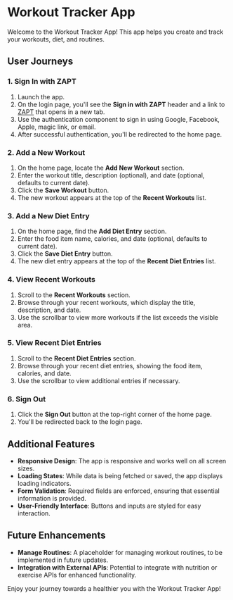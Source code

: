 # Workout Tracker App

Welcome to the Workout Tracker App! This app helps you create and track your workouts, diet, and routines.

## User Journeys

### 1. Sign In with ZAPT

1. Launch the app.
2. On the login page, you'll see the **Sign in with ZAPT** header and a link to [ZAPT](https://www.zapt.ai) that opens in a new tab.
3. Use the authentication component to sign in using Google, Facebook, Apple, magic link, or email.
4. After successful authentication, you'll be redirected to the home page.

### 2. Add a New Workout

1. On the home page, locate the **Add New Workout** section.
2. Enter the workout title, description (optional), and date (optional, defaults to current date).
3. Click the **Save Workout** button.
4. The new workout appears at the top of the **Recent Workouts** list.

### 3. Add a New Diet Entry

1. On the home page, find the **Add Diet Entry** section.
2. Enter the food item name, calories, and date (optional, defaults to current date).
3. Click the **Save Diet Entry** button.
4. The new diet entry appears at the top of the **Recent Diet Entries** list.

### 4. View Recent Workouts

1. Scroll to the **Recent Workouts** section.
2. Browse through your recent workouts, which display the title, description, and date.
3. Use the scrollbar to view more workouts if the list exceeds the visible area.

### 5. View Recent Diet Entries

1. Scroll to the **Recent Diet Entries** section.
2. Browse through your recent diet entries, showing the food item, calories, and date.
3. Use the scrollbar to view additional entries if necessary.

### 6. Sign Out

1. Click the **Sign Out** button at the top-right corner of the home page.
2. You'll be redirected back to the login page.

## Additional Features

- **Responsive Design**: The app is responsive and works well on all screen sizes.
- **Loading States**: While data is being fetched or saved, the app displays loading indicators.
- **Form Validation**: Required fields are enforced, ensuring that essential information is provided.
- **User-Friendly Interface**: Buttons and inputs are styled for easy interaction.

## Future Enhancements

- **Manage Routines**: A placeholder for managing workout routines, to be implemented in future updates.
- **Integration with External APIs**: Potential to integrate with nutrition or exercise APIs for enhanced functionality.

Enjoy your journey towards a healthier you with the Workout Tracker App!